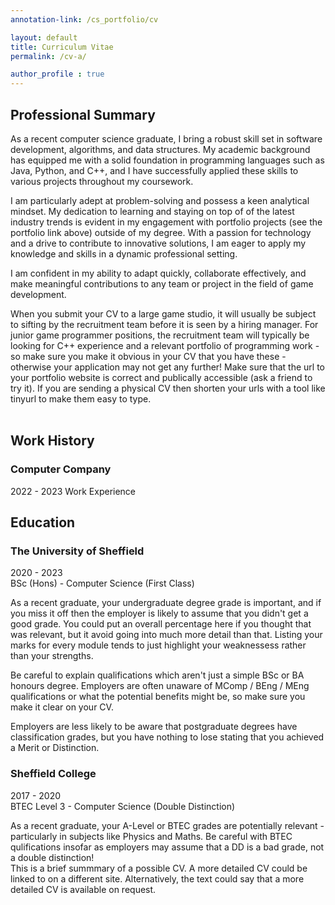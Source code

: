 ```yaml
---
annotation-link: /cs_portfolio/cv

layout: default
title: Curriculum Vitae
permalink: /cv-a/

author_profile : true
---
```


## Professional Summary
As a recent computer science graduate, I bring a robust skill set in software development, algorithms, and data structures. My academic background has equipped me with a solid foundation in programming languages such as Java, Python, and <span class="text-highlight">C++</span>, and I have successfully applied these skills to various projects throughout my coursework. 

I am particularly adept at problem-solving and possess a keen analytical mindset. My dedication to learning and staying on top of of the latest industry trends is evident in my engagement with <span class="text-highlight">portfolio projects</span> (see the portfolio link above) outside of my degree. With a passion for technology and a drive to contribute to innovative solutions, I am eager to apply my knowledge and skills in a dynamic professional setting. 

I am confident in my ability to adapt quickly, collaborate effectively, and make meaningful contributions to any team or project in the field of game development.

<div class="annotate-highlight">
When you submit your CV to a large game studio, it will usually be subject to sifting by the recruitment team before it is seen by a hiring manager. For junior game programmer positions, the recruitment team will typically be looking for C++ experience and a relevant portfolio of programming work - so make sure you make it obvious in your CV that you have these - otherwise your application may not get any further! Make sure that the url to your portfolio website is correct and publically accessible (ask a friend to try it). If you are sending a physical CV then shorten your urls with a tool like tinyurl to make them easy to type.

<br>
<br>
</div>

## Work History
### Computer Company
2022 - 2023
Work Experience


## Education
### The University of Sheffield
2020 - 2023  
BSc (Hons) - Computer Science (First Class)

<div class="annotate-highlight">
As a recent graduate, your undergraduate degree grade is important, and if you miss it off then the employer is likely to assume that you didn't get a good grade. You could put an overall percentage here if you thought that was relevant, but it avoid going into much more detail than that. Listing your marks for every module tends to just highlight your weaknessess rather than your strengths.

Be careful to explain qualifications which aren't just a simple BSc or BA honours degree. Employers are often unaware of MComp / BEng / MEng qualifications or what the potential benefits might be, so make sure you make it clear on your CV.

Employers are less likely to be aware that postgraduate degrees have classification grades, but you have nothing to lose stating that you achieved a Merit or Distinction. 
  
</div>

### Sheffield College
2017 - 2020  
BTEC Level 3 - Computer Science (Double Distinction)

<div class="annotate-highlight">
As a recent graduate, your A-Level or BTEC grades are potentially relevant - particularly in subjects like Physics and Maths. Be careful with BTEC qulifications insofar as employers may assume that a DD is a bad grade, not a double distinction!
</div>


<div class="annotate-highlight">
This is a brief summmary of a possible CV. A more detailed CV could be linked to on a different site. Alternatively, the text could say that a more detailed CV is available on request.
</div>
